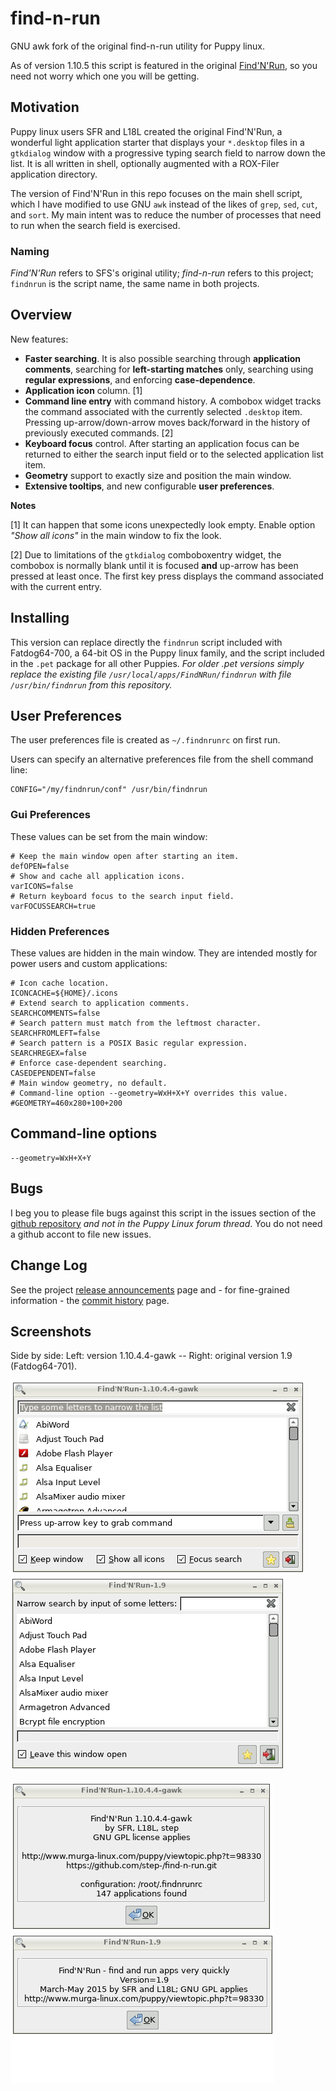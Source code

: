 # find-n-run

GNU awk fork of the original find-n-run utility for Puppy linux.

As of version 1.10.5 this script is featured in the original
[Find'N'Run](http://www.murga-linux.com/puppy/viewtopic.php?t=98330),
so you need not worry which one you will be getting.

## Motivation

Puppy linux users SFR and L18L created the original Find'N'Run, a wonderful
light application starter that displays your `*.desktop` files in a
`gtkdialog` window with a progressive typing search field to narrow down the
list. It is all written in shell, optionally augmented with a ROX-Filer
application directory.

The version of Find'N'Run in this repo focuses on the main shell script,
which I have modified to use GNU `awk` instead of the likes of `grep`,
`sed`, `cut`, and `sort`. My main intent was to reduce the number
of processes that need to run when the search field is exercised.

### Naming

_Find'N'Run_ refers to SFS's original utility;
_find-n-run_ refers to this project;
`findnrun` is the script name, the same name in both projects.

## Overview

New features:

 * **Faster searching**.
   It is also possible searching through **application
   comments**, searching for **left-starting matches** only, searching
   using **regular expressions**, and enforcing **case-dependence**.
 * **Application icon** column. [1]
 * **Command line entry** with command history.
   A combobox widget
   tracks the command associated with the currently selected `.desktop`
   item. Pressing up-arrow/down-arrow moves back/forward in the history
   of previously executed commands. [2]
 * **Keyboard focus** control.
   After starting an application focus can be returned to
   either the search input field or to the selected application list item.
 * **Geometry** support to exactly size and position the main window.
 * **Extensive tooltips**, and new configurable **user preferences**.

**Notes**

[1] It can happen that some icons unexpectedly look empty.
   Enable option _"Show all icons"_ in the main window to fix the look.

[2] Due to limitations of the `gtkdialog` comboboxentry widget, the
   combobox is normally blank until it is focused **and** up-arrow has
   been pressed at least once. The first key press displays the
   command associated with the current entry.

## Installing

This version can replace directly the `findnrun` script included with
Fatdog64-700, a 64-bit OS in the Puppy linux family, and the script
included in the `.pet` package for all other Puppies. _For older .pet versions
simply replace the existing file `/usr/local/apps/FindNRun/findnrun` with
file `/usr/bin/findnrun` from this repository._

## User Preferences

The user preferences file is created as `~/.findnrunrc` on first run.

Users can specify an alternative preferences file from the shell command line:

    CONFIG="/my/findnrun/conf" /usr/bin/findnrun

### Gui Preferences

These values can be set from the main window:

    # Keep the main window open after starting an item.
    defOPEN=false
    # Show and cache all application icons.
    varICONS=false
    # Return keyboard focus to the search input field.
    varFOCUSSEARCH=true

### Hidden Preferences

These values are hidden in the main window. They are intended mostly for power users and custom applications:

    # Icon cache location.
    ICONCACHE=${HOME}/.icons
    # Extend search to application comments.
    SEARCHCOMMENTS=false
    # Search pattern must match from the leftmost character.
    SEARCHFROMLEFT=false
    # Search pattern is a POSIX Basic regular expression.
    SEARCHREGEX=false
    # Enforce case-dependent searching.
    CASEDEPENDENT=false
    # Main window geometry, no default.
    # Command-line option --geometry=WxH+X+Y overrides this value.
    #GEOMETRY=460x280+100+200

## Command-line options

    --geometry=WxH+X+Y

## Bugs

I beg you to please file bugs against this script in the issues section of the
[github repository](https://github.com/step-/find-n-run/issues)
_and not in the Puppy Linux forum thread_. You do not need a github accont
to file new issues.

## Change Log

See the project [release announcements](https://github.com/step-/find-n-run/releases) page and - for fine-grained information - the [commit history](https://github.com/step-/find-n-run/commits/master) page.

## Screenshots

Side by side: Left: version 1.10.4.4-gawk -- Right: original version 1.9 (Fatdog64-701).

![side-by-side main window](images/findnrun-1.10.4.4-main.png)
![a](images/findnrun-1.9-main.png)

![side-by-side about dialog](images/findnrun-1.10.4.4-about.png)
![a](images/findnrun-1.9-about.png)

